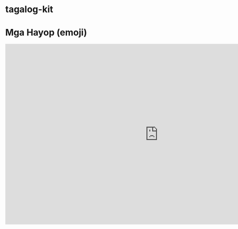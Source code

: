 # tagalog-kit
# Mga Hayop (emoji)
<iframe src="https://docs.google.com/presentation/d/e/2PACX-1vRGINNlics3o8uVfIu3eqoZsMOCVhzJREIs9a53NED564ATZFg2xpjecDQQjpDNXpxdlSUZBKxd4xjC/embed?start=false&loop=false&delayms=3000" frameborder="0" width="960" height="569" allowfullscreen="true" mozallowfullscreen="true" webkitallowfullscreen="true"></iframe>



